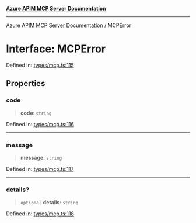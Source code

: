 [**Azure APIM MCP Server Documentation**](../README.md)

***

[Azure APIM MCP Server Documentation](../globals.md) / MCPError

# Interface: MCPError

Defined in: [types/mcp.ts:115](https://github.com/dviana78/test-mcp-repo/blob/main/src/types/mcp.ts#L115)

## Properties

### code

> **code**: `string`

Defined in: [types/mcp.ts:116](https://github.com/dviana78/test-mcp-repo/blob/main/src/types/mcp.ts#L116)

***

### message

> **message**: `string`

Defined in: [types/mcp.ts:117](https://github.com/dviana78/test-mcp-repo/blob/main/src/types/mcp.ts#L117)

***

### details?

> `optional` **details**: `string`

Defined in: [types/mcp.ts:118](https://github.com/dviana78/test-mcp-repo/blob/main/src/types/mcp.ts#L118)
